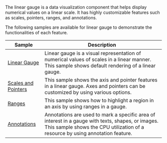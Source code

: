 The linear gauge is a data visualization component that helps display numerical values on a linear scale. It has highly customizable features such as scales, pointers, ranges, and annotations.

The following samples are available for linear gauge to demonstrate the functionalities of each feature.

| Sample | Description |
| ------ | ----------- |
| [Linear Gauge](LinearGauge.cs)| Linear gauge is a visual representation of numerical values of scales in a linear manner. This sample shows default rendering of a linear gauge.  |
| [Scales and Pointers](ScalesAndPointers.cs)| This sample shows the axis and pointer features in a linear gauge. Axes and pointers can be customized by using various options. |
| [Ranges](Ranges.cs)| This sample shows how to highlight a region in an axis by using ranges in a gauge. |
| [Annotations](Annotation.cs)| Annotations are used to mark a specific area of interest in a gauge with texts, shapes, or images. This sample shows the CPU utilization of a resource by using annotation feature. |
